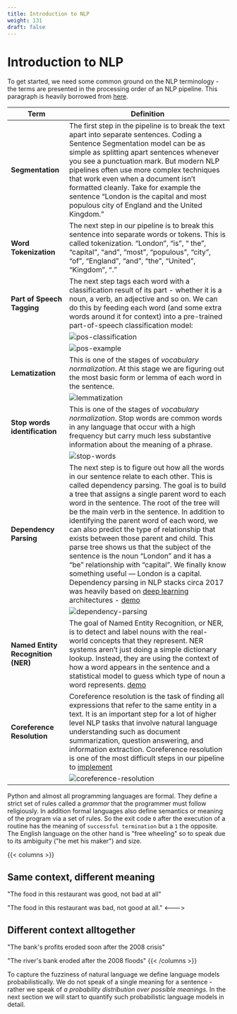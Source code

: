 ```yaml
---
title: Introduction to NLP
weight: 131
draft: false
---
```


# Introduction to NLP

To get started, we need some common ground on the NLP terminology - the terms are presented in the processing order of an NLP pipeline. This paragraph is heavily borrowed from [here](https://medium.com/@ageitgey/natural-language-processing-is-fun-9a0bff37854e).

| Term | Definition |
| --- | --- |
| **Segmentation** | The first step in the pipeline is to break the text apart into separate sentences. Coding a Sentence Segmentation model can be as simple as splitting apart sentences whenever you see a punctuation mark. But modern NLP pipelines often use more complex techniques that work even when a document isn’t formatted cleanly. Take for example the sentence “London is the capital and most populous city of England and the United Kingdom.” |
| **Word Tokenization** | The next step in our pipeline is to break this sentence into separate words or tokens. This is called tokenization. “London”, “is”, “ the”, “capital”, “and”, “most”, “populous”, “city”, “of”, “England”, “and”, “the”, “United”, “Kingdom”, “.” |
| **Part of Speech Tagging** | The next step tags each word with a classification result of its part - whether it is a noun, a verb, an adjective and so on. We can do this by feeding each word (and some extra words around it for context) into a pre-trained part-of-speech classification model:|
| | ![pos-classification](images/pos-classification.png#center) |
| | ![pos-example](images/pos-example.png#center) | 
| **Lematization** | This is one of the stages of _vocabulary normalization_.  At this stage we are figuring out the most basic form or lemma of each word in the sentence. |
| | ![lemmatization](images/lemmatization.png#center) |
| **Stop words identification** | This is one of the stages of _vocabulary normalization_.  Stop words are common words in any language that occur with a high frequency but carry much less substantive information about the meaning of a phrase. |
| | ![stop-words](images/stop-words.png#center) |
| **Dependency Parsing** | The next step is to figure out how all the words in our sentence relate to each other. This is called dependency parsing. The goal is to build a tree that assigns a single parent word to each word in the sentence. The root of the tree will be the main verb in the sentence. In addition to identifying the parent word of each word, we can also predict the type of relationship that exists between those parent and child. This parse tree shows us that the subject of the sentence is the noun “London” and it has a “be” relationship with “capital”. We finally know something useful — London is a capital. Dependency parsing in NLP stacks circa 2017 was heavily based on [deep learning](https://ai.googleblog.com/2017/03/an-upgrade-to-syntaxnet-new-models-and.html) architectures - [demo](https://explosion.ai/demos/displacy?text=the%20students%20of%20CS-GY-6613%20are%20having%20a%20difficult%20time%20with%20professor%20Pantelis&model=en_core_web_sm&cpu=1&cph=1) |
| | ![dependency-parsing](images/dependency-parsing.png#center) |
| **Named Entity Recognition (NER)** | The goal of Named Entity Recognition, or NER, is to detect and label nouns with the real-world concepts that they represent. NER systems aren’t just doing a simple dictionary lookup. Instead, they are using the context of how a word appears in the sentence and a statistical model to guess which type of noun a word represents. [demo](https://explosion.ai/demos/displacy-ent?text=A%20rapid%20increase%20in%20virtual%20visits%20during%20the%202019%20coronavirus%20disease%20(COVID-19)%20pandemic%20could%20transform%20the%20way%20physicians%20provide%20care%20in%20the%20United%20States%20going%20forward%2C%20according%20to%20a%20new%20study%20led%20by%20researchers%20from%20NYU%20Grossman%20School%20of%20Medicine.%0A%0A%E2%80%9CThe%20pandemic%20created%20an%20urgent%20need%20to%20divert%20patients%20from%20inpatient%20care%20and%20prevent%20the%20flooding%20of%20our%20emergency%20rooms%20beyond%20capacity%2C%E2%80%9D%20says%20Devin%20Mann%2C%20MD%2C%20associate%20professor%20in%20the%20Departments%20of%20Population%20Health%20and%20Medicine%2C%20senior%20director%20for%20informatics%20innovation%20and%20the%20information%20technology%20team%20at%20NYU%20Langone%2C%20and%20the%20study%E2%80%99s%20lead%20author.%20%E2%80%9CThrough%20telemedicine%2C%20we%20pushed%20the%20front%20lines%20to%20locations%20far%20from%20our%20hospitals%20and%20doctor%E2%80%99s%20offices.%20And%20because%20NYU%20%0ALangone%20invested%20early%20in%20this%20technology%2C%20we%20quickly%20leveraged%20it%20to%20help%20hundreds%20of%20thousands%20of%20patients.%E2%80%9D&model=en_core_web_sm&ents=person%2Corg%2Cgpe%2Cloc%2Cproduct%2Cnorp%2Cdate%2Cper%2Cmisc)|
| **Coreference Resolution** | Coreference resolution is the task of finding all expressions that refer to the same entity in a text. It is an important step for a lot of higher level NLP tasks that involve natural language understanding such as document summarization, question answering, and information extraction. Coreference resolution is one of the most difficult steps in our pipeline to [implement](https://huggingface.co/coref/) |
| | ![coreference-resolution](images/coreference-resolution.png#center) |


Python and almost all programming languages are formal. They define a strict set of rules called a _grammar_ that the programmer must follow religiously. In addition formal languages also define semantics or meaning of the program via a set of rules. So the exit code ```0``` after the execution of a routine has the meaning of ```successful termination``` but a ```1``` the opposite. The English language on the other hand is "free wheeling" so to speak due to its ambiguity ("he met his maker") and size. 

{{< columns >}} 
## Same context, different meaning
"The food in this restaurant was good, not bad at all"

"The food in this restaurant was bad, not good at all."
<---> 

## Different context alltogether 
"The bank's profits eroded soon after the 2008 crisis"

"The river's bank eroded after the 2008 floods"
{{< /columns >}}


To capture the fuzziness of natural language we define language models probabilistically. We do not speak of a single meaning for a sentence - rather we speak of _a probability distribution over possible meanings_. In the next section we will start to quantify such probabilistic language models in detail. 


